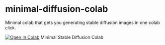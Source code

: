 # minimal-diffusion-colab
Minimal colab that gets you generating stable diffusion images in one colab click.

[![Open In Colab](https://colab.research.google.com/assets/colab-badge.svg)](https://colab.research.google.com/github/Antimatter543/minimal-diffusion-colab/blob/main/Minimal_Stable_Diffusion_UI.ipynb) Minimal Stable Diffusion Colab
